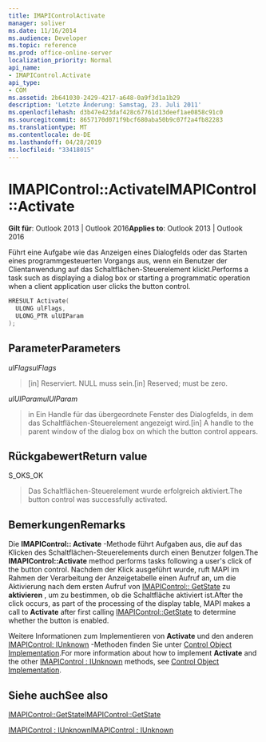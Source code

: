 ```yaml
---
title: IMAPIControlActivate
manager: soliver
ms.date: 11/16/2014
ms.audience: Developer
ms.topic: reference
ms.prod: office-online-server
localization_priority: Normal
api_name:
- IMAPIControl.Activate
api_type:
- COM
ms.assetid: 2b641030-2429-4217-a648-0a9f3d1a1b29
description: 'Letzte Änderung: Samstag, 23. Juli 2011'
ms.openlocfilehash: d3b47e423daf428c67761d13deef1ae0858c91c0
ms.sourcegitcommit: 8657170d071f9bcf680aba50b9c07f2a4fb82283
ms.translationtype: MT
ms.contentlocale: de-DE
ms.lasthandoff: 04/28/2019
ms.locfileid: "33418015"
---
```

# <a name="imapicontrolactivate"></a><span data-ttu-id="37502-103">IMAPIControl::Activate</span><span class="sxs-lookup"><span data-stu-id="37502-103">IMAPIControl::Activate</span></span>

  
  
<span data-ttu-id="37502-104">**Gilt für**: Outlook 2013 | Outlook 2016</span><span class="sxs-lookup"><span data-stu-id="37502-104">**Applies to**: Outlook 2013 | Outlook 2016</span></span> 
  
<span data-ttu-id="37502-105">Führt eine Aufgabe wie das Anzeigen eines Dialogfelds oder das Starten eines programmgesteuerten Vorgangs aus, wenn ein Benutzer der Clientanwendung auf das Schaltflächen-Steuerelement klickt.</span><span class="sxs-lookup"><span data-stu-id="37502-105">Performs a task such as displaying a dialog box or starting a programmatic operation when a client application user clicks the button control.</span></span>
  
```cpp
HRESULT Activate(
  ULONG ulFlags,
  ULONG_PTR ulUIParam
);
```

## <a name="parameters"></a><span data-ttu-id="37502-106">Parameter</span><span class="sxs-lookup"><span data-stu-id="37502-106">Parameters</span></span>

 <span data-ttu-id="37502-107">_ulFlags_</span><span class="sxs-lookup"><span data-stu-id="37502-107">_ulFlags_</span></span>
  
> <span data-ttu-id="37502-108">[in] Reserviert. NULL muss sein.</span><span class="sxs-lookup"><span data-stu-id="37502-108">[in] Reserved; must be zero.</span></span>
    
 <span data-ttu-id="37502-109">_ulUIParam_</span><span class="sxs-lookup"><span data-stu-id="37502-109">_ulUIParam_</span></span>
  
> <span data-ttu-id="37502-110">in Ein Handle für das übergeordnete Fenster des Dialogfelds, in dem das Schaltflächen-Steuerelement angezeigt wird.</span><span class="sxs-lookup"><span data-stu-id="37502-110">[in] A handle to the parent window of the dialog box on which the button control appears.</span></span>
    
## <a name="return-value"></a><span data-ttu-id="37502-111">Rückgabewert</span><span class="sxs-lookup"><span data-stu-id="37502-111">Return value</span></span>

<span data-ttu-id="37502-112">S_OK</span><span class="sxs-lookup"><span data-stu-id="37502-112">S_OK</span></span> 
  
> <span data-ttu-id="37502-113">Das Schaltflächen-Steuerelement wurde erfolgreich aktiviert.</span><span class="sxs-lookup"><span data-stu-id="37502-113">The button control was successfully activated.</span></span>
    
## <a name="remarks"></a><span data-ttu-id="37502-114">Bemerkungen</span><span class="sxs-lookup"><span data-stu-id="37502-114">Remarks</span></span>

<span data-ttu-id="37502-115">Die **IMAPIControl:: Activate** -Methode führt Aufgaben aus, die auf das Klicken des Schaltflächen-Steuerelements durch einen Benutzer folgen.</span><span class="sxs-lookup"><span data-stu-id="37502-115">The **IMAPIControl::Activate** method performs tasks following a user's click of the button control.</span></span> <span data-ttu-id="37502-116">Nachdem der Klick ausgeführt wurde, ruft MAPI im Rahmen der Verarbeitung der Anzeigetabelle einen Aufruf an, um die Aktivierung nach dem ersten Aufruf von [IMAPIControl:: GetState](imapicontrol-getstate.md) zu **aktivieren** , um zu bestimmen, ob die Schaltfläche aktiviert ist.</span><span class="sxs-lookup"><span data-stu-id="37502-116">After the click occurs, as part of the processing of the display table, MAPI makes a call to **Activate** after first calling [IMAPIControl::GetState](imapicontrol-getstate.md) to determine whether the button is enabled.</span></span> 
  
<span data-ttu-id="37502-117">Weitere Informationen zum Implementieren von **Activate** und den anderen [IMAPIControl: IUnknown](imapicontroliunknown.md) -Methoden finden Sie unter [Control Object Implementation](control-object-implementation.md).</span><span class="sxs-lookup"><span data-stu-id="37502-117">For more information about how to implement **Activate** and the other [IMAPIControl : IUnknown](imapicontroliunknown.md) methods, see [Control Object Implementation](control-object-implementation.md).</span></span>
  
## <a name="see-also"></a><span data-ttu-id="37502-118">Siehe auch</span><span class="sxs-lookup"><span data-stu-id="37502-118">See also</span></span>



[<span data-ttu-id="37502-119">IMAPIControl::GetState</span><span class="sxs-lookup"><span data-stu-id="37502-119">IMAPIControl::GetState</span></span>](imapicontrol-getstate.md)
  
[<span data-ttu-id="37502-120">IMAPIControl : IUnknown</span><span class="sxs-lookup"><span data-stu-id="37502-120">IMAPIControl : IUnknown</span></span>](imapicontroliunknown.md)


